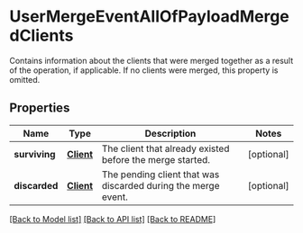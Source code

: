 # UserMergeEventAllOfPayloadMergedClients

Contains information about the clients that were merged together as a result of the operation, if applicable. If no clients were merged, this property is omitted.
## Properties
Name | Type | Description | Notes
------------ | ------------- | ------------- | -------------
**surviving** | [**Client**](Client.md) | The client that already existed before the merge started. | [optional] 
**discarded** | [**Client**](Client.md) | The pending client that was discarded during the merge event. | [optional] 

[[Back to Model list]](../README.md#documentation-for-models) [[Back to API list]](../README.md#documentation-for-api-endpoints) [[Back to README]](../README.md)


